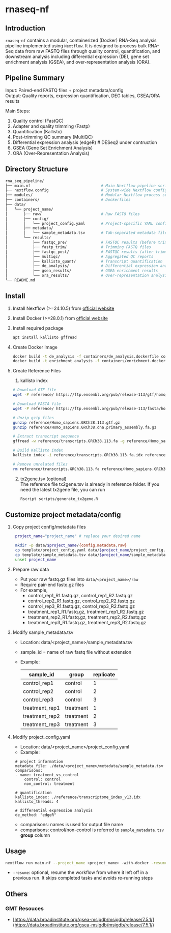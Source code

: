 # rnaseq-nf

## Introduction

`rnaseq-nf` contains a modular, containerized (Docker) RNA-Seq analysis pipeline implemented using `Nextflow`. It is designed to process bulk RNA-Seq data from raw FASTQ files through quality control, quantification, and downstream analysis including differential expression (DE), gene set enrichment analysis (GSEA), and over-representation analysis (ORA).

## Pipeline Summary

Input: Paired-end FASTQ files + project metadata/config  
Output: Quality reports, expression quantification, DEG tables, GSEA/ORA results

Main Steps:

1. Quality control (FastQC)
2. Adapter and quality trimming (Fastp)
3. Quantification (Kallisto)
4. Post-trimming QC summary (MultiQC)
5. Differential expression analysis (edgeR) # DESeq2 under contruction
6. GSEA (Gene Set Enrichment Analysis)
7. ORA (Over-Representation Analysis)

## Directory Structure

```bash
rna_seq_pipeline/
├── main.nf                               # Main Nextflow pipeline script
├── nextflow.config                       # System-wide Nextflow configuration
├── modules/                              # Modular Nextflow process scripts
├── containers/                           # Dockerfiles
├── data/
│   └── project_name/
│       ├── raw/                          # Raw FASTQ files
│       ├── config/
│       │   └── project_config.yaml       # Project-specific YAML config
│       ├── metadata/
│       │   └── sample_metadata.tsv       # Tab-separated metadata file
│       └── results/
│           ├── fastqc_pre/               # FASTQC results (before trimming)
│           ├── fastp_trim/               # Trimming FASTQ files
│           ├── fastqc_post/              # FASTQC results (after trimming)
│           ├── multiqc/                  # Aggregated QC reports
│           ├── kallisto_quant/           # Transcript quantification
│           ├── de_analysis/              # Differential expression analysis
│           ├── gsea_results/             # GSEA enrichment results
│           └── ora_results/              # Over-representation analysis results
└── README.md
```

## Install

1. Install Nextflow (>=24.10.5) from [official website](https://www.nextflow.io/docs/latest/install.html#install-nextflow)
2. Install Docker (>=28.0.1) from [official website](https://docs.docker.com/desktop/)
3. Install required package
   ```bash
   apt install kallisto gffread
   ```
4. Create Docker Image
   ```bash
   docker build -t de_analysis -f containers/de_analysis.dockerfile containers
   docker build -t enrichment_analysis -f containers/enrichment.dockerfile containers
   ```
5. Create Reference Files

   1. kallisto index

   ```bash
   # Download GTF file
   wget -P reference/ https://ftp.ensembl.org/pub/release-113/gtf/homo_sapiens/Homo_sapiens.GRCh38.113.gtf.gz

   # Download FASTA file
   wget -P reference/ https://ftp.ensembl.org/pub/release-113/fasta/homo_sapiens/dna/Homo_sapiens.GRCh38.dna.primary_assembly.fa.gz

   # Unzip gzip files
   gunzip reference/Homo_sapiens.GRCh38.113.gtf.gz
   gunzip reference/Homo_sapiens.GRCh38.dna.primary_assembly.fa.gz

   # Extract transcript sequence
   gffread -w reference/transcripts.GRCh38.113.fa -g reference/Homo_sapiens.GRCh38.dna.primary_assembly.fa.gz reference/Homo_sapiens.GRCh38.113.gtf.gz

   # Build Kallisto index
   kallisto index -i reference/transcripts.GRCh38.113.fa.idx reference/transcripts.GRCh38.113.fa

   # Remove unrelated files
   rm reference/transcripts.GRCh38.113.fa reference/Homo_sapiens.GRCh38.113.gtf
   ```

   2. tx2gene.tsv (optional)  
      The reference file tx2gene.tsv is already in reference folder. If you need the latest tx2gene file, you can run

      ```bash
      Rscript scripts/generate_tx2gene.R
      ```

## Customize project metadata/config

1. Copy project config/metadata files

   ```bash
    project_name="project_name" # replace your desired name
   ```

   ```bash
    mkdir -p data/$project_name/{config,metadata,raw}
    cp template/project_config.yaml data/$project_name/project_config.yaml
    cp template/sample_metadata.tsv data/$project_name/sample_metadata.tsv
    unset project_name
   ```

2. Prepare raw data

   - Put your raw fastq.gz files into `data/<project_name>/raw`
   - Require pair-end fastq.gz files
   - For example,
     - control_rep1_R1.fastq.gz, control_rep1_R2.fastq.gz
     - control_rep2_R1.fastq.gz, control_rep2_R2.fastq.gz
     - control_rep3_R1.fastq.gz, control_rep3_R2.fastq.gz
     - treatment_rep1_R1.fastq.gz, treatment_rep1_R2.fastq.gz
     - treatment_rep2_R1.fastq.gz, treatment_rep2_R2.fastq.gz
     - treatment_rep3_R1.fastq.gz, treatment_rep3_R2.fastq.gz

3. Modify sample_metadata.tsv

   - Location: data/<project_name>/sample_metadata.tsv
   - sample_id = name of raw fastq file without extension
   - Example:

     | sample_id      | group     | replicate |
     | -------------- | --------- | --------- |
     | control_rep1   | control   | 1         |
     | control_rep2   | control   | 2         |
     | control_rep3   | control   | 3         |
     | treatment_rep1 | treatment | 1         |
     | treatment_rep2 | treatment | 2         |
     | treatment_rep3 | treatment | 3         |

4. Modify project_config.yaml

   - Location: data/<project_name>/project_config.yaml
   - Example:

   ```text
    # project information
    metadata_file: ./data/<project_name>/metadata/sample_metadata.tsv
    comparisons:
    - name: treatment_vs_control
        control: control
        non_control: treatment

    # quantification
    kallisto_index: ./reference/transcriptome_index_v13.idx
    kallisto_threads: 4

    # differential expression analysis
    de_method: "edgeR"
   ```

   - comparisons: names is used for output file name
   - comparisons: control/non-control is referred to `sample_metadata.tsv` **group** column

## Usage

```bash
nextflow run main.nf --project_name <project_name> -with-docker -resume
```

- `-resume`: optional, resume the workflow from where it left off in a previous run. It skips completed tasks and avoids re-running steps

## Others

### GMT Resouces

- [https://data.broadinstitute.org/gsea-msigdb/msigdb/release/7.5.1/](https://data.broadinstitute.org/gsea-msigdb/msigdb/release/7.5.1/)
